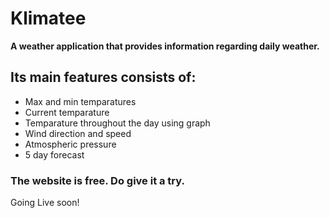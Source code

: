 # Klimatee

**A weather application that provides information regarding daily weather.**

## Its main features consists of:

- Max and min temparatures
- Current temparature
- Temparature throughout the day using graph
- Wind direction and speed
- Atmospheric pressure
- 5 day forecast

### The website is free. Do give it a try.
Going Live soon!
